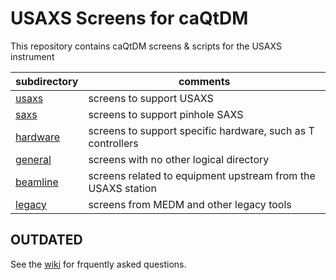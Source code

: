 # USAXS Screens for caQtDM

This repository contains caQtDM screens & scripts for the USAXS instrument

subdirectory | comments
--- | ---
[usaxs](usaxs) | screens to support USAXS
[saxs](saxs) | screens to support pinhole SAXS
[hardware](hardware) | screens to support specific hardware, such as T controllers
[general](general) | screens with no other logical directory
[beamline](beamline) | screens related to equipment upstream from the USAXS station
[legacy](legacy) | screens from MEDM and other legacy tools

## OUTDATED

See the [wiki](https://github.com/APS-USAXS/caQtDM-screens/wiki/faq) for frquently asked questions.
